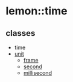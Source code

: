 lemon::time
====

classes
----
* time
 * [unit](unit.md)
    * [frame](frame.md)
    * [second](second.md)
    * [millisecond](millisecond.md)
